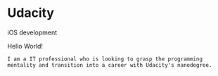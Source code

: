 # Udacity
iOS development

 Hello World!
 
    I am a IT professional who is looking to grasp the programming mentality and transition into a career with Udacity's nanodegree.
